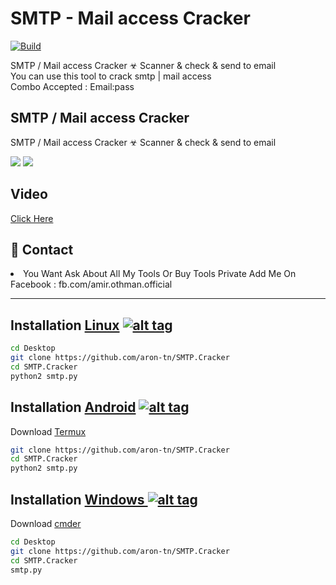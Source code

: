 <h1>SMTP - Mail access Cracker</h1>
<p><a href="https://github.com/aron-tn/SMTP-Mail.acess-Cracker-Checker"><img src="https://img.shields.io/badge/Supported%20OS-windows%2FLinux%2Fandroid-blue.svg" alt="Build" data-canonical-src="https://img.shields.io/badge/Supported%20OS-windows%2FLinux%2Fandroid-blue.svg" style="max-width:100%;"></a></p>
<p>SMTP / Mail access Cracker ☣ Scanner & check & send to email <br>You can use this tool to crack smtp | mail access
<br>Combo Accepted : Email:pass
</p>

<h2>SMTP / Mail access Cracker</h2>

SMTP / Mail access Cracker ☣ Scanner & check & send to email

<img src="https://i.imgur.com/ozqA1U8.png" data-canonical-src="https://i.imgur.com/ozqA1U8.png" style="max-width:100%;">
<img src="https://i.imgur.com/gBX9a2o.png" data-canonical-src="https://i.imgur.com/gBX9a2o.png" style="max-width:100%;">


<h2>Video</h2>
<a href="https://www.youtube.com/watch?v=RvT_BMRQZvw&feature=youtu.be"><fontcolor='red'>Click Here </font></a>

<h2>📧 Contact</h2>
<li>You Want Ask About All My Tools Or Buy Tools Private Add Me On Facebook : fb.com/amir.othman.official</li>
<hr>

## Installation [Linux](https://wikipedia.org/wiki/Linux) [![alt tag](http://icons.iconarchive.com/icons/dakirby309/simply-styled/32/OS-Linux-icon.png)](https://fr.wikipedia.org/wiki/Linux)

```bash
cd Desktop
git clone https://github.com/aron-tn/SMTP.Cracker
cd SMTP.Cracker
python2 smtp.py
```

## Installation [Android](https://wikipedia.org/wiki/Android) [![alt tag](https://cdn1.iconfinder.com/data/icons/logotypes/32/android-32.png)](https://fr.wikipedia.org/wiki/Android)

Download [Termux](https://play.google.com/store/apps/details?id=com.termux)

```bash
git clone https://github.com/aron-tn/SMTP.Cracker
cd SMTP.Cracker
python2 smtp.py
```
## Installation [Windows ](https://wikipedia.org/wiki/Microsoft_Windows)[![alt tag](http://icons.iconarchive.com/icons/tatice/cristal-intense/32/Windows-icon.png)](https://fr.wikipedia.org/wiki/Microsoft_Windows)

Download [cmder](https://github.com/cmderdev/cmder/releases/download/v1.3.11/cmder.zip)

```bash
cd Desktop
git clone https://github.com/aron-tn/SMTP.Cracker
cd SMTP.Cracker
smtp.py
```
